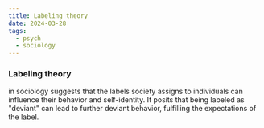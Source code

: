 ```yaml
---
title: Labeling theory
date: 2024-03-28
tags:
  - psych
  - sociology
---
```

### Labeling theory
in sociology suggests that the labels society assigns to individuals can influence their behavior and self-identity. It posits that being labeled as "deviant" can lead to further deviant behavior, fulfilling the expectations of the label.